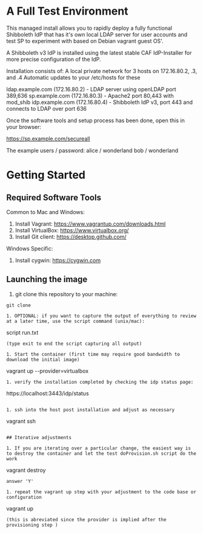 #  A Full Test Environment

This managed install allows you to rapidly deploy a fully functional Shibboleth IdP that has it's own local LDAP server for user accounts and test SP to experiment with based on Debian vagrant guest OS'.

A Shibboleth v3 IdP is installed using the latest stable CAF IdP-Installer for more precise configuration of the IdP.

Installation consists of:
A local private network for 3 hosts on 172.16.80.2, .3, and .4
Automatic updates to your /etc/hosts for these

ldap.example.com (172.16.80.2) - LDAP server using openLDAP port 389,636
sp.example.com (172.16.80.3)   - Apache2 port 80,443 with mod_shib
idp.example.com (172.16.80.4)  - Shibboleth IdP v3, port 443 and connects to LDAP over port 636

Once the software tools and setup process has been done, open this in your browser:

https://sp.example.com/secureall

The example  users / password: 
	alice / wonderland
	bob / wonderland 

# Getting Started
## Required Software Tools

Common to Mac and Windows:
1. Install Vagrant: https://www.vagrantup.com/downloads.html
1. Install VirtualBox: https://www.virtualbox.org/
1. Install Git client: https://desktop.github.com/

Windows Specific:
1. Install cygwin: https://cygwin.com


## Launching the image
1. git clone this repository to your machine:
```
git clone 

1. OPTIONAL: if you want to capture the output of everything to review at a later time, use the script command (unix/mac):
```
script run.txt
```
(type exit to end the script capturing all output)

1. Start the container (first time may require good bandwidth to download the initial image)
``` 
vagrant up --provider=virtualbox
```
1. verify the installation completed by checking the idp status page:
```
https://localhost:3443/idp/status
```

1. ssh into the host post installation and adjust as necessary 
```
vagrant ssh
```

## Iterative adjustments

1. If you are iterating over a particular change, the easiest way is to destroy the container and let the test doProvision.sh script do the work
```
vagrant destroy
```
answer 'Y'

1. repeat the vagrant up step with your adjustment to the code base or configuration
```
vagrant up
```
(this is abreviated since the provider is implied after the provisioning step )
